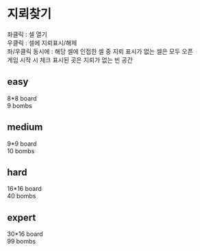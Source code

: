 # 지뢰찾기
좌클릭 : 셀 열기<br>
우클릭 : 셀에 지뢰표시/해제<br>
좌/우클릭 동시에 : 해당 셀에 인접한 셀 중 지뢰 표시가 없는 셀은 모두 오픈<br>
게임 시작 시 체크 표시된 곳은 지뢰가 없는 빈 공간
## easy
8*8 board<br>
9 bombs
## medium
9*9 board<br>
10 bombs
## hard
16*16 board<br>
40 bombs
## expert
30*16 board<br>
99 bombs
